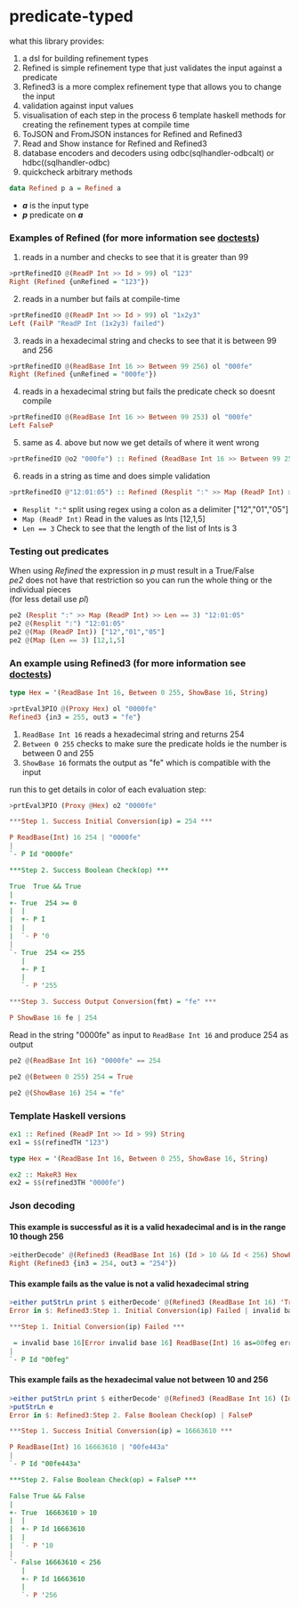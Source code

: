 # predicate-typed

what this library provides:
1. a dsl for building refinement types
2. Refined is simple refinement type that just validates the input against a predicate
3. Refined3 is a more complex refinement type that allows you to change the input
4. validation against input values
5. visualisation of each step in the process
6  template haskell methods for creating the refinement types at compile time
7. ToJSON and FromJSON instances for Refined and Refined3
8. Read and Show instance for Refined and Refined3
9. database encoders and decoders using odbc(sqlhandler-odbcalt) or hdbc((sqlhandler-odbc)
10. quickcheck arbitrary methods

```haskell
data Refined p a = Refined a
```
* **_a_** is the input type
* **_p_** predicate on **_a_**

### Examples of Refined (for more information see [doctests](src/Refined.hs))
1. reads in a number and checks to see that it is greater than 99
```haskell
>prtRefinedIO @(ReadP Int >> Id > 99) ol "123"
Right (Refined {unRefined = "123"})
```

2. reads in a number but fails at compile-time
```haskell
>prtRefinedIO @(ReadP Int >> Id > 99) ol "1x2y3"
Left (FailP "ReadP Int (1x2y3) failed")
```

3. reads in a hexadecimal string and checks to see that it is between 99 and 256
```haskell
>prtRefinedIO @(ReadBase Int 16 >> Between 99 256) ol "000fe"
Right (Refined {unRefined = "000fe"})
```

4. reads in a hexadecimal string but fails the predicate check so doesnt compile
```haskell
>prtRefinedIO @(ReadBase Int 16 >> Between 99 253) ol "000fe"
Left FalseP
```

5. same as 4. above but now we get details of where it went wrong
```haskell
>prtRefinedIO @o2 "000fe") :: Refined (ReadBase Int 16 >> Between 99 253) String
```

6. reads in a string as time and does simple validation
```haskell
>prtRefinedIO @"12:01:05") :: Refined (Resplit ":" >> Map (ReadP Int) >> Len == 3) String
```
  * `Resplit ":"`
     split using regex using a colon as a delimiter  ["12","01","05"]
  * `Map (ReadP Int)`
     Read in the values as Ints                      [12,1,5]
  * `Len == 3`
     Check to see that the length of the list of Ints is 3


### Testing out predicates
When using _Refined_ the expression in _p_ must result in a True/False\
_pe2_ does not have that restriction so you can run the whole thing or the individual pieces\
(for less detail use _pl_)

```haskell
pe2 (Resplit ":" >> Map (ReadP Int) >> Len == 3) "12:01:05"
pe2 @(Resplit ":") "12:01:05"
pe2 @(Map (ReadP Int)) ["12","01","05"]
pe2 @(Map (Len == 3) [12,1,5]
```

### An example using Refined3 (for more information see [doctests](src/Refined3.hs))

```haskell
type Hex = '(ReadBase Int 16, Between 0 255, ShowBase 16, String)

>prtEval3PIO @(Proxy Hex) ol "0000fe"
Refined3 {in3 = 255, out3 = "fe"}
```
1. `ReadBase Int 16`
    reads a hexadecimal string and returns 254
2. `Between 0 255`
    checks to make sure the predicate holds ie the number is between 0 and 255
3. `ShowBase 16`
    formats the output as "fe" which is compatible with the input

run this to get details in color of each evaluation step:
```haskell
>prtEval3PIO (Proxy @Hex) o2 "0000fe"

***Step 1. Success Initial Conversion(ip) = 254 ***

P ReadBase(Int) 16 254 | "0000fe"
|
`- P Id "0000fe"

***Step 2. Success Boolean Check(op) ***

True  True && True
|
+- True  254 >= 0
|  |
|  +- P I
|  |
|  `- P '0
|
`- True  254 <= 255
   |
   +- P I
   |
   `- P '255

***Step 3. Success Output Conversion(fmt) = "fe" ***

P ShowBase 16 fe | 254
```

Read in the string "0000fe" as input to `ReadBase Int 16` and produce 254 as output
```haskell
pe2 @(ReadBase Int 16) "0000fe" == 254

pe2 @(Between 0 255) 254 = True

pe2 @(ShowBase 16) 254 = "fe"
```

### Template Haskell versions

```haskell
ex1 :: Refined (ReadP Int >> Id > 99) String
ex1 = $$(refinedTH "123")
```

```haskell
type Hex = '(ReadBase Int 16, Between 0 255, ShowBase 16, String)

ex2 :: MakeR3 Hex
ex2 = $$(refined3TH "0000fe")
```

### Json decoding

#### This example is successful as it is a valid hexadecimal and is in the range 10 though 256
```haskell
>eitherDecode' @(Refined3 (ReadBase Int 16) (Id > 10 && Id < 256) ShowP String) "\"00fe\""
Right (Refined3 {in3 = 254, out3 = "254"})
```

#### This example fails as the value is not a valid hexadecimal string
```haskell
>either putStrLn print $ eitherDecode' @(Refined3 (ReadBase Int 16) 'True ShowP String) "\"00feg\""
Error in $: Refined3:Step 1. Initial Conversion(ip) Failed | invalid base 16

***Step 1. Initial Conversion(ip) Failed ***

 = invalid base 16[Error invalid base 16] ReadBase(Int) 16 as=00feg err=[(254,"g")]
|
`- P Id "00feg"
```

#### This example fails as the hexadecimal value not between 10 and 256

```haskell
>either putStrLn print $ eitherDecode' @(Refined3 (ReadBase Int 16) (Id > 10 && Id < 256) ShowP String) "\"00fe443a\""
>putStrLn e
Error in $: Refined3:Step 2. False Boolean Check(op) | FalseP

***Step 1. Success Initial Conversion(ip) = 16663610 ***

P ReadBase(Int) 16 16663610 | "00fe443a"
|
`- P Id "00fe443a"

***Step 2. False Boolean Check(op) = FalseP ***

False True && False
|
+- True  16663610 > 10
|  |
|  +- P Id 16663610
|  |
|  `- P '10
|
`- False 16663610 < 256
   |
   +- P Id 16663610
   |
   `- P '256
```
